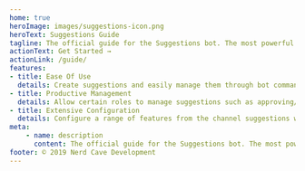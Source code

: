 ```yaml
---
home: true
heroImage: images/suggestions-icon.png
heroText: Suggestions Guide
tagline: The official guide for the Suggestions bot. The most powerful suggestions feature set you'll find on Discord.
actionText: Get Started →
actionLink: /guide/
features:
- title: Ease Of Use
  details: Create suggestions and easily manage them through bot commands. Designed for the most simple usage.
- title: Productive Management
  details: Allow certain roles to manage suggestions such as approving/rejecting and adding notes giving server members full information thats helps them to vote.
- title: Extensive Configuration
  details: Configure a range of features from the channel suggestions will be submitted down to the emojis that will be added.
meta:
    - name: description
      content: The official guide for the Suggestions bot. The most powerful suggestions feature set you'll find on Discord.
footer: © 2019 Nerd Cave Development 
---
```


